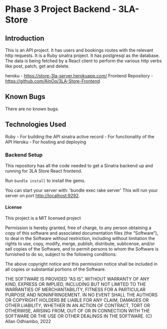 # Phase 3 Project Backend - 3LA-Store

## Introduction

This is an API project. It has users and bookings routes with the relevant http requests. It is a Ruby sinatra project. It has postgresql as the database. The data is being fetched by a React client to perform the various http verbs like post, patch, get and delete.

heroku - https://store-3la-server.herokuapp.com/
Frontend Repository - https://github.com/AlnOo/3LA-Store-Frontend

## Known Bugs

There are no known bugs.

## Technologies Used

Ruby - For building the API
sinatra active record - For functionality of the API
Heroku - For hosting and deploying

### Backend Setup

This repository has all the code needed to get a Sinatra backend up and
running for 3LA Store React frontend.

Run `bundle install` to install the gems.

You can start your server with: 'bundle exec rake server'
This will run your server on port
[http://localhost:9292](http://localhost:9292).

#### License

This project is a MIT licensed project

Permission is hereby granted, free of charge, to any person obtaining a copy of this software and associated documentation files (the “Software”), to deal in the Software without restriction, including without limitation the rights to use, copy, modify, merge, publish, distribute, sublicense, and/or sell copies of the Software, and to permit persons to whom the Software is furnished to do so, subject to the following conditions:

The above copyright notice and this permission notice shall be included in all copies or substantial portions of the Software.

THE SOFTWARE IS PROVIDED “AS IS”, WITHOUT WARRANTY OF ANY KIND, EXPRESS OR IMPLIED, INCLUDING BUT NOT LIMITED TO THE WARRANTIES OF MERCHANTABILITY, FITNESS FOR A PARTICULAR PURPOSE AND NONINFRINGEMENT. IN NO EVENT SHALL THE AUTHORS OR COPYRIGHT HOLDERS BE LIABLE FOR ANY CLAIM, DAMAGES OR OTHER LIABILITY, WHETHER IN AN ACTION OF CONTRACT, TORT OR OTHERWISE, ARISING FROM, OUT OF OR IN CONNECTION WITH THE SOFTWARE OR THE USE OR OTHER DEALINGS IN THE SOFTWARE.
(C) Allan Odhiambo, 2022
